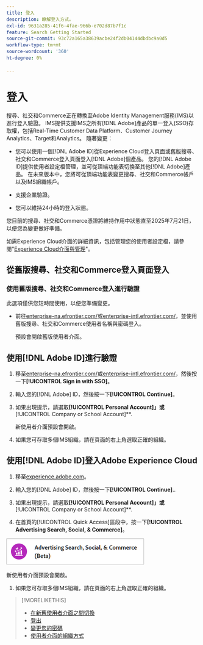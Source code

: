 ```yaml
---
title: 登入
description: 瞭解登入方式。
exl-id: 9631a285-41f6-4fae-966b-e702d87b7f1c
feature: Search Getting Started
source-git-commit: 93c72a165a38639acbe24f2db04144dbdbc9a0d5
workflow-type: tm+mt
source-wordcount: '360'
ht-degree: 0%

---
```


# 登入

搜尋、社交和Commerce正在轉換至Adobe Identity Management服務(IMS)以進行登入驗證。 IMS提供支援IMS之所有[!DNL Adobe]產品的單一登入(SSO)存取權，包括Real-Time Customer Data Platform、Customer Journey Analytics、Target和Analytics。 隨著變更：

* 您可以使用一個[!DNL Adobe ID]從Experience Cloud登入頁面或舊版搜尋、社交和Commerce登入頁面登入[!DNL Adobe]個產品。 您的[!DNL Adobe ID]提供使用者設定檔管理，並可從頂端功能表切換至其他[!DNL Adobe]產品。 在未來版本中，您將可從頂端功能表變更搜尋、社交和Commerce帳戶以及IMS組織帳戶。

* 支援企業驗證。

* 您可以維持24小時的登入狀態。

您目前的搜尋、社交和Commerce憑證將維持作用中狀態直至2025年7月21日，以便您為變更做好準備。

如需Experience Cloud介面的詳細資訊，包括管理您的使用者設定檔，請參閱&quot;[Experience Cloud介面與管理](https://experienceleague.adobe.com/zh-hant/docs/core-services/interface/experience-cloud)&quot;。

## 從舊版搜尋、社交和Commerce登入頁面登入

### 使用舊版搜尋、社交和Commerce登入進行驗證

此選項僅供您短時間使用，以便您準備變更。

* 前往[enterprise-na.efrontier.com/](https://enterprise-na.efrontier.com/)或[enterprise-intl.efrontier.com/](https://enterprise-intl.efrontier.com/)，並使用舊版搜尋、社交和Commerce使用者名稱與密碼登入。

  預設會開啟舊版使用者介面。

## 使用[!DNL Adobe ID]進行驗證

1. 移至[enterprise-na.efrontier.com/](https://enterprise-na.efrontier.com/)或[enterprise-intl.efrontier.com/](https://enterprise-intl.efrontier.com/)，然後按一下&#x200B;**[!UICONTROL Sign in with SSO]**。

1. 輸入您的[!DNL Adobe] ID，然後按一下&#x200B;**[!UICONTROL Continue]**。

1. 如果出現提示，請選取&#x200B;**[!UICONTROL Personal Account]」或&#x200B;**&#x200B;[!UICONTROL Company or School Account]**.<!-- Will it necessarily be "Company or School Account?" -->

   新使用者介面預設會開啟。

1. 如果您可存取多個IMS組織，請在頁面的右上角選取正確的組織。

## 使用[!DNL Adobe ID]登入Adobe Experience Cloud

<!-- Later, give them the new direct URL(s) to our UI so they don't have to select the product. -->

1. 移至[experience.adobe.com](https://experience.adobe.com)。

1. 輸入您的[!DNL Adobe] ID，然後按一下&#x200B;**[!UICONTROL Continue]**..

1. 如果出現提示，請選取&#x200B;**[!UICONTROL Personal Account]」或&#x200B;**&#x200B;[!UICONTROL Company or School Account]**.<!-- Will it necessarily be "Company or School Account?" -->

1. 在首頁的[!UICONTROL Quick Access]區段中，按一下&#x200B;**[!UICONTROL Advertising Search, Social, & Commerce]**。

![Advertising搜尋、社交和Commerce)](/help/search-social-commerce/assets/search-social-commerce-logo.png "Advertising搜尋、社交和Commerce)")

新使用者介面預設會開啟。

1. 如果您可存取多個IMS組織，請在頁面的右上角選取正確的組織。

>[!MORELIKETHIS]
>
>* [在新舊使用者介面之間切換](ui-switch.md)
>* [登出](sign-out.md)
>* [變更您的密碼](/help/search-social-commerce/tools/password-change.md)
>* [使用者介面的組織方式](user-interface.md)
